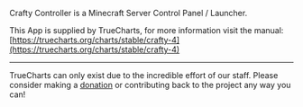 Crafty Controller is a Minecraft Server Control Panel / Launcher.

This App is supplied by TrueCharts, for more information visit the manual: [https://truecharts.org/charts/stable/crafty-4](https://truecharts.org/charts/stable/crafty-4)

---

TrueCharts can only exist due to the incredible effort of our staff.
Please consider making a [donation](https://truecharts.org/about/sponsor) or contributing back to the project any way you can!
